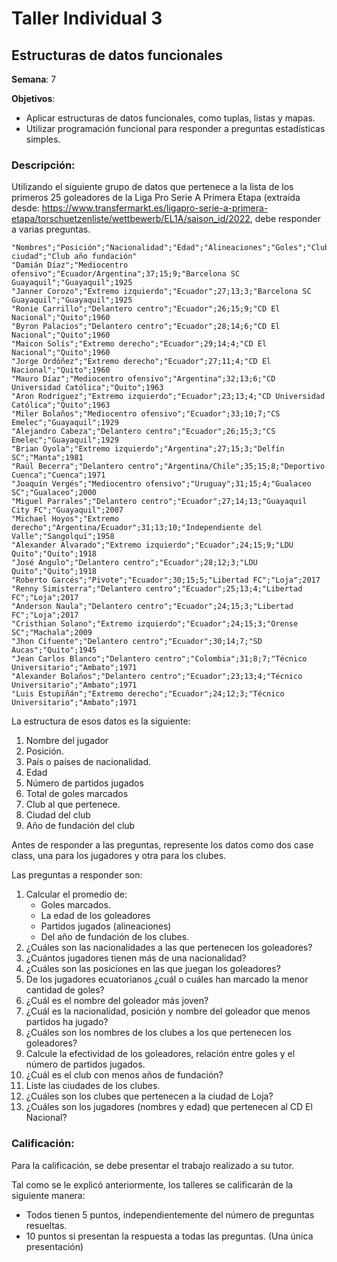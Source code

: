 # Taller Individual 3
## Estructuras de datos funcionales

**Semana**: 7

**Objetivos**:

- Aplicar estructuras de datos funcionales, como tuplas, listas y mapas.
- Utilizar programación funcional para responder a preguntas estadísticas simples.

### Descripción:

Utilizando el siguiente grupo de datos que pertenece a la lista de los primeros 25 goleadores de la Liga Pro Serie A Primera Etapa
(extraída desde: https://www.transfermarkt.es/ligapro-serie-a-primera-etapa/torschuetzenliste/wettbewerb/EL1A/saison_id/2022,
debe responder a varias preguntas.


```shell
"Nombres";"Posición";"Nacionalidad";"Edad";"Alineaciones";"Goles";"Club";"Club ciudad";"Club año fundación"
"Damián Díaz";"Mediocentro ofensivo";"Ecuador/Argentina";37;15;9;"Barcelona SC Guayaquil";"Guayaquil";1925
"Janner Corozo";"Extremo izquierdo";"Ecuador";27;13;3;"Barcelona SC Guayaquil";"Guayaquil";1925
"Ronie Carrillo";"Delantero centro";"Ecuador";26;15;9;"CD El Nacional";"Quito";1960
"Byron Palacios";"Delantero centro";"Ecuador";28;14;6;"CD El Nacional";"Quito";1960
"Maicon Solís";"Extremo derecho";"Ecuador";29;14;4;"CD El Nacional";"Quito";1960
"Jorge Ordóñez";"Extremo derecho";"Ecuador";27;11;4;"CD El Nacional";"Quito";1960
"Mauro Díaz";"Mediocentro ofensivo";"Argentina";32;13;6;"CD Universidad Católica";"Quito";1963
"Aron Rodríguez";"Extremo izquierdo";"Ecuador";23;13;4;"CD Universidad Católica";"Quito";1963
"Miler Bolaños";"Mediocentro ofensivo";"Ecuador";33;10;7;"CS Emelec";"Guayaquil";1929
"Alejandro Cabeza";"Delantero centro";"Ecuador";26;15;3;"CS Emelec";"Guayaquil";1929
"Brian Oyola";"Extremo izquierdo";"Argentina";27;15;3;"Delfín SC";"Manta";1981
"Raúl Becerra";"Delantero centro";"Argentina/Chile";35;15;8;"Deportivo Cuenca";"Cuenca";1971
"Joaquín Vergés";"Mediocentro ofensivo";"Uruguay";31;15;4;"Gualaceo SC";"Gualaceo";2000
"Miguel Parrales";"Delantero centro";"Ecuador";27;14;13;"Guayaquil City FC";"Guayaquil";2007
"Michael Hoyos";"Extremo derecho";"Argentina/Ecuador";31;13;10;"Independiente del Valle";"Sangolquí";1958
"Alexander Alvarado";"Extremo izquierdo";"Ecuador";24;15;9;"LDU Quito";"Quito";1918
"José Angulo";"Delantero centro";"Ecuador";28;12;3;"LDU Quito";"Quito";1918
"Roberto Garcés";"Pivote";"Ecuador";30;15;5;"Libertad FC";"Loja";2017
"Renny Simisterra";"Delantero centro";"Ecuador";25;13;4;"Libertad FC";"Loja";2017
"Anderson Naula";"Delantero centro";"Ecuador";24;15;3;"Libertad FC";"Loja";2017
"Cristhian Solano";"Extremo izquierdo";"Ecuador";24;15;3;"Orense SC";"Machala";2009
"Jhon Cifuente";"Delantero centro";"Ecuador";30;14;7;"SD Aucas";"Quito";1945
"Jean Carlos Blanco";"Delantero centro";"Colombia";31;8;7;"Técnico Universitario";"Ambato";1971
"Alexander Bolaños";"Delantero centro";"Ecuador";23;13;4;"Técnico Universitario";"Ambato";1971
"Luis Estupiñán";"Extremo derecho";"Ecuador";24;12;3;"Técnico Universitario";"Ambato";1971
```

La estructura de esos datos es la siguiente:

1. Nombre del jugador
2. Posición.
3. País o países de nacionalidad.
4. Edad
5. Número de partidos jugados
6. Total de goles marcados
7. Club al que pertenece.
8. Ciudad del club
9. Año de fundación del club

Antes de responder a las preguntas, represente los datos como dos case class, una para los jugadores y otra para los clubes.

Las preguntas a responder son:

1. Calcular el promedio de:
    - Goles marcados.
    - La edad de los goleadores
    - Partidos jugados (alineaciones)
	- Del año de fundación de los clubes.
2. ¿Cuáles son las nacionalidades a las que pertenecen los goleadores?
3. ¿Cuántos jugadores tienen más de una nacionalidad?
4. ¿Cuáles son las posiciones en las que juegan los goleadores?
5. De los jugadores ecuatorianos ¿cuál o cuáles han marcado la menor cantidad de goles?
6. ¿Cuál es el nombre del goleador más joven?
7. ¿Cuál es la nacionalidad, posición y nombre del goleador que menos partidos ha jugado?
8. ¿Cuáles son los nombres  de los clubes a los que pertenecen los goleadores?
9. Calcule la efectividad de los goleadores, relación entre goles y el número de partidos jugados.
10. ¿Cuál es el club con menos años de fundación?
11. Liste las ciudades de los clubes.
12. ¿Cuáles son los clubes que pertenecen a la ciudad de Loja?
13. ¿Cuáles son los jugadores (nombres y edad) que pertenecen al CD El Nacional?

### Calificación:

Para la calificación, se debe presentar el trabajo realizado a su tutor.

Tal como se le explicó anteriormente, los talleres se calificarán de la siguiente manera:

- Todos tienen 5 puntos, independientemente del número de preguntas resueltas.
- 10 puntos si presentan la respuesta a todas las preguntas. (Una única presentación)
